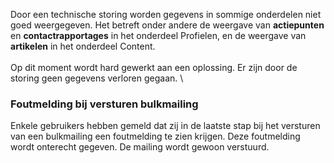 Door een technische storing worden gegevens in sommige onderdelen niet
goed weergegeven. Het betreft onder andere de weergave van
**actiepunten** en **contactrapportages** in het onderdeel Profielen, en
de weergave van **artikelen** in het onderdeel Content. \
\
Op dit moment wordt hard gewerkt aan een oplossing. Er zijn door de
storing geen gegevens verloren gegaan. \

### Foutmelding bij versturen bulkmailing

Enkele gebruikers hebben gemeld dat zij in de laatste stap bij het
versturen van een bulkmailing een foutmelding te zien krijgen. Deze
foutmelding wordt onterecht gegeven. De mailing wordt gewoon verstuurd.
